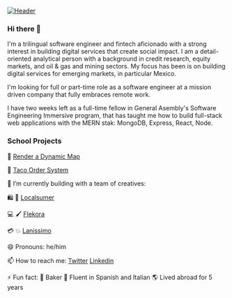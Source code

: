 [![Header](https://media-exp1.licdn.com/dms/image/C4E16AQEXibX7-blpxw/profile-displaybackgroundimage-shrink_350_1400/0/1588017759908?e=1625097600&v=beta&t=-TG-6e55YRj2S4rgwKSJD4otk5n0yCoUJMLsJVMGw60 "Header")](https://www.linkedin.com/in/willbenedict/)

### Hi there 👋

I'm a trilingual software engineer and fintech aficionado with a strong interest in building digital services that create social impact. I am a detail-oriented analytical person with a background in credit research, equity markets, and oil & gas and mining sectors. My focus has been is on building digital services for emerging markets, in particular Mexico.

I'm looking for full or part-time role as a software engineer at a mission driven company that fully embraces remote work. 

I have two weeks left as a full-time fellow in General Asembly's Software Engineering Immersive program, that has taught me how to build full-stack web applications with the MERN stak: MongoDB, Express, React, Node. 

### School Projects 

📍 [Render a Dynamic Map](https://github.com/wjb108/Mapbox-Dynamic-Map-API)

🥡 [Taco Order System](https://github.com/wjb108/Taco-Order-System)


🔭 I’m currently building with a team of creatives: 
  
  🛍️ 🛒 [Localsumer](https://www.localsumer.com/) 
  
  💻 🖌️ [Flekora](https://weareflekora.com/) 
  
  💳 💥 [Lanissimo](https://lanissimo.com/) 

😄 Pronouns: he/him

📫 How to reach me: [Twitter](https://twitter.com/WILLBENEDICT) [Linkedin](https://www.linkedin.com/in/willbenedict/)

⚡ Fun fact: 🥐 Baker 🍞 Fluent in Spanish and Italian 🌎 Lived abroad for 5 years 

<!--- 
- 👯 I’m looking to collaborate on ...
- 🤔 I’m looking for help with ...
- 💬 Ask me about ...
--->
